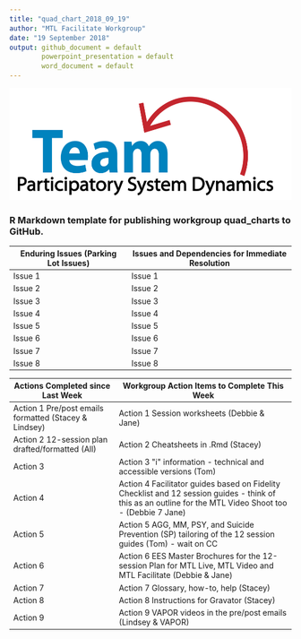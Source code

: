 ```yaml
---
title: "quad_chart_2018_09_19"
author: "MTL Facilitate Workgroup"
date: "19 September 2018"
output: github_document = default
        powerpoint_presentation = default
        word_document = default
---
```

<img src = "https://github.com/lzim/teampsd/blob/master/resources/logos/team_psd_logo_sm.png"
     height = "200" width = "600">

### R Markdown template for publishing workgroup quad_charts to GitHub. 

Enduring Issues (Parking Lot Issues)           |        Issues and Dependencies for Immediate Resolution
------------------------- | ----------------------------
Issue 1                        |Issue 1 
Issue 2                        |Issue 2 
Issue 3                        |Issue 3 
Issue 4                        |Issue 4
Issue 5                        |Issue 5   
Issue 6                        |Issue 6
Issue 7                        |Issue 7 
Issue 8                        |Issue 8

Actions Completed since Last Week    |      Workgroup Action Items to Complete This Week
------------------------- | ----------------------------
Action 1 Pre/post emails formatted (Stacey & Lindsey)                       |Action 1 Session worksheets (Debbie & Jane)
Action 2 12-session plan drafted/formatted (All)                    |Action 2 Cheatsheets in .Rmd (Stacey)
Action 3                        |Action 3 "i" information - technical and accessible versions (Tom)
Action 4                        |Action 4 Facilitator guides based on Fidelity Checklist and 12 session guides - think of this as an outline for the MTL Video Shoot too - (Debbie 7 Jane)
Action 5                        |Action 5 AGG, MM, PSY, and Suicide Prevention (SP) tailoring of the 12 session guides (Tom) - wait on CC
Action 6                        |Action 6 EES Master Brochures for the 12-session Plan for MTL Live, MTL Video and MTL Facilitate (Debbie & Jane)
Action 7                        |Action 7 Glossary, how-to, help (Stacey)
Action 8                        |Action 8  Instructions for Gravator (Stacey)
Action 9                        |Action 9 VAPOR videos in the pre/post emails (Lindsey & VAPOR)
 

